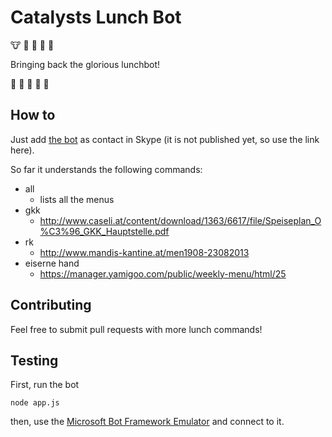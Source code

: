 # Catalysts Lunch Bot

:cow: :sushi: :hamburger: :spaghetti: :stew:

Bringing back the glorious lunchbot!

:rice: :green_apple: :beers: :fork_and_knife: :poultry_leg:

## How to

Just add [the bot](https://join.skype.com/bot/1e7994e1-ae54-4ed0-be74-05e16bc835d6) as contact in Skype (it is not published yet, so use the link here).

So far it understands the following commands:

  * all
    - lists all the menus
  * gkk
	- http://www.caseli.at/content/download/1363/6617/file/Speiseplan_O%C3%96_GKK_Hauptstelle.pdf
  * rk
    - http://www.mandis-kantine.at/men1908-23082013
  * eiserne hand
    - https://manager.yamigoo.com/public/weekly-menu/html/25

## Contributing

Feel free to submit pull requests with more lunch commands! 

## Testing

First, run the bot 

```
node app.js
```

then, use the [Microsoft Bot Framework Emulator](https://docs.botframework.com/en-us/tools/bot-framework-emulator/) and connect to it.


